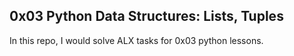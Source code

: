## 0x03 Python Data Structures: Lists, Tuples

In this repo, I would solve ALX tasks for 0x03 python lessons.
